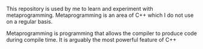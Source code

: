 This repository is used by me to learn and experiment with metaprogramming.
Metaprogramming is an area of C++ which I do not use on a regular basis. 

Metaprogramming is programming that allows the compiler to produce code during compile time.
It is arguably the most powerful feature of C++
